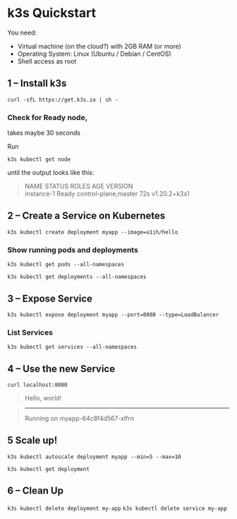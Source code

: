 # k3s Quickstart

You need:

* Virtual machine (on the cloud?) with 2GB RAM (or more)
* Operating System: Linux (Ubuntu / Debian / CentOS)
* Shell access as root

## 1 – Install k3s

`curl -sfL https://get.k3s.io | sh -`

### Check for Ready node, 

takes maybe 30 seconds

Run

`k3s kubectl get node`

until the output looks like this:
> NAME         STATUS   ROLES                  AGE   VERSION  
> instance-1   Ready    control-plane,master   72s   v1.20.2+k3s1

## 2 – Create a Service on Kubernetes

`k3s kubectl create deployment myapp --image=u1ih/hello`

### Show running pods and deployments
`k3s kubectl get pods --all-namespaces`

`k3s kubectl get deployments --all-namespaces`

## 3 – Expose Service

`k3s kubectl expose deployment myapp --port=8080 --type=LoadBalancer`

### List Services
`k3s kubectl get services --all-namespaces`

## 4 – Use the new Service

`curl localhost:8080`

> Hello, world!

><hr>Running on myapp-64c8f4d567-xlfrn

## 5 Scale up!

`k3s kubectl autoscale deployment myapp --min=5 --max=10`   

`k3s kubectl get deployment`

## 6 – Clean Up

`k3s kubectl delete deployment my-app`
`k3s kubectl delete service my-app`
